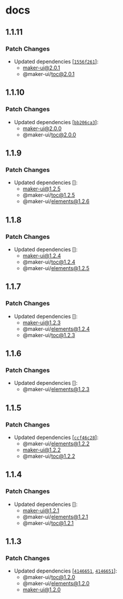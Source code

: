 # docs

## 1.1.11

### Patch Changes

- Updated dependencies [[`1556f261`](https://github.com/mdarche/maker-ui/commit/1556f261c86559e9d4b64e33984b09d824c00656)]:
  - maker-ui@2.0.1
  - @maker-ui/toc@2.0.1

## 1.1.10

### Patch Changes

- Updated dependencies [[`bb206ca3`](https://github.com/mdarche/maker-ui/commit/bb206ca3f9e7bc643ddb694a3b390e0945054a72)]:
  - maker-ui@2.0.0
  - @maker-ui/toc@2.0.0

## 1.1.9

### Patch Changes

- Updated dependencies []:
  - maker-ui@1.2.5
  - @maker-ui/toc@1.2.5
  - @maker-ui/elements@1.2.6

## 1.1.8

### Patch Changes

- Updated dependencies []:
  - maker-ui@1.2.4
  - @maker-ui/toc@1.2.4
  - @maker-ui/elements@1.2.5

## 1.1.7

### Patch Changes

- Updated dependencies []:
  - maker-ui@1.2.3
  - @maker-ui/elements@1.2.4
  - @maker-ui/toc@1.2.3

## 1.1.6

### Patch Changes

- Updated dependencies []:
  - @maker-ui/elements@1.2.3

## 1.1.5

### Patch Changes

- Updated dependencies [[`ccf46c28`](https://github.com/mdarche/maker-ui/commit/ccf46c28e765c8aee76ace7107640af9b13f65f9)]:
  - @maker-ui/elements@1.2.2
  - maker-ui@1.2.2
  - @maker-ui/toc@1.2.2

## 1.1.4

### Patch Changes

- Updated dependencies []:
  - maker-ui@1.2.1
  - @maker-ui/elements@1.2.1
  - @maker-ui/toc@1.2.1

## 1.1.3

### Patch Changes

- Updated dependencies [[`4146651`](https://github.com/mdarche/maker-ui/commit/4146651ace370416da58af0e10d410b01354277d), [`4146651`](https://github.com/mdarche/maker-ui/commit/4146651ace370416da58af0e10d410b01354277d)]:
  - @maker-ui/toc@1.2.0
  - @maker-ui/elements@1.2.0
  - maker-ui@1.2.0
